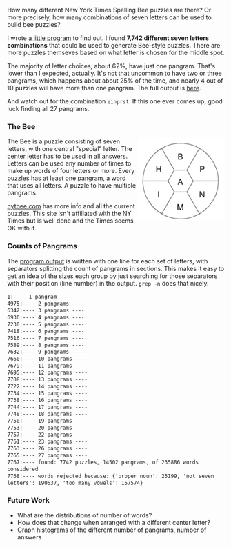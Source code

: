 <!-- 
.. title: The Times Bee Puzzle
.. slug: timesbee
.. link: 
.. description: 
.. tags: 
.. date: 2020/05/23 10:00
-->

How many different New York Times Spelling Bee puzzles are there? Or more
precisely, how many combinations of seven letters can be used to build bee
puzzles?

I wrote [a little program][src] to find out. I found **7,742 different seven
letters combinations** that could be used to generate Bee-style puzzles. There
are more puzzles themseves based on what letter is chosen for the middle spot.

The majority of letter choices, about 62%, have just one pangram. That's lower
than I expected, actually. It's not that uncommon to have two or three pangrams,
which happens about about 25% of the time, and nearly 4 out of 10 puzzles will
have more than one pangram. The full output is [here][out].

And watch out for the combination ```einprst```. If this one ever comes up, good
luck finding all 27 pangrams. 

[src]: https://github.com/sefk/timesbee
[out]: https://raw.githubusercontent.com/sefk/timesbee/master/timesbee.out


### The Bee

<img style="float:right" class="postimage" src="/f/timesbee.png"
alt="Example Times Bee Puzzle" width=40%>

The Bee is a puzzle consisting of seven letters, with one central "special" letter.
The center letter has to be used in all answers. Letters can be used any number
of times to make up words of four letters or more. Every puzzles has at least
one pangram, a word that uses all letters. A puzzle to have multiple pangrams.

[nytbee.com](https://nytbee.com/) has more info and all the current puzzles. This
site isn't affiliated with the NY Times but is well done and the Times seems OK with
it.


### Counts of Pangrams

The [program output][out] is written with one line for each set of letters, with
separators splitting the count of pangrams in sections. This makes it easy to get an
idea of the sizes each group by just searching for those separators with their
position (line number) in the output. ```grep -n``` does that nicely.

```text
1:---- 1 pangram ----
4975:---- 2 pangrams ----
6342:---- 3 pangrams ----
6936:---- 4 pangrams ----
7230:---- 5 pangrams ----
7418:---- 6 pangrams ----
7516:---- 7 pangrams ----
7589:---- 8 pangrams ----
7632:---- 9 pangrams ----
7660:---- 10 pangrams ----
7679:---- 11 pangrams ----
7695:---- 12 pangrams ----
7708:---- 13 pangrams ----
7722:---- 14 pangrams ----
7734:---- 15 pangrams ----
7738:---- 16 pangrams ----
7744:---- 17 pangrams ----
7748:---- 18 pangrams ----
7750:---- 19 pangrams ----
7753:---- 20 pangrams ----
7757:---- 22 pangrams ----
7761:---- 23 pangrams ----
7763:---- 26 pangrams ----
7765:---- 27 pangrams ----
7767:---- found: 7742 puzzles, 14502 pangrams, of 235886 words considered
7768:---- words rejected because: {'proper noun': 25199, 'not seven letters': 190537, 'too many vowels': 157574}
```


### Future Work

- What are the distributions of number of words?
- How does that change when arranged with a different center letter?
- Graph histograms of the different number of pangrams, number of answers

